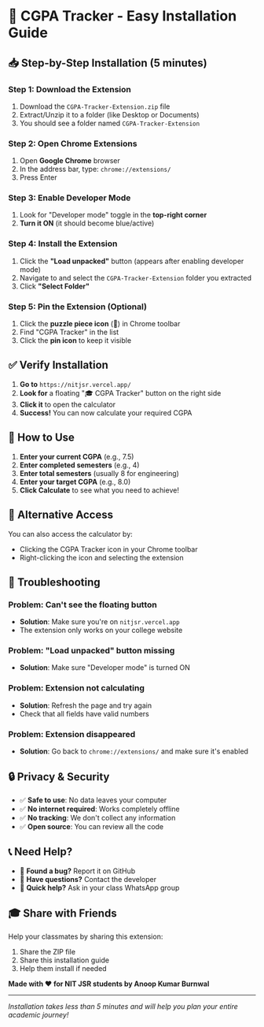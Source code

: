 # 🚀 CGPA Tracker - Easy Installation Guide

## 📥 **Step-by-Step Installation (5 minutes)**

### **Step 1: Download the Extension**
1. Download the `CGPA-Tracker-Extension.zip` file
2. Extract/Unzip it to a folder (like Desktop or Documents)
3. You should see a folder named `CGPA-Tracker-Extension`

### **Step 2: Open Chrome Extensions**
1. Open **Google Chrome** browser
2. In the address bar, type: `chrome://extensions/`
3. Press Enter

### **Step 3: Enable Developer Mode**
1. Look for "Developer mode" toggle in the **top-right corner**
2. **Turn it ON** (it should become blue/active)

### **Step 4: Install the Extension**
1. Click the **"Load unpacked"** button (appears after enabling developer mode)
2. Navigate to and select the `CGPA-Tracker-Extension` folder you extracted
3. Click **"Select Folder"**

### **Step 5: Pin the Extension (Optional)**
1. Click the **puzzle piece icon** (🧩) in Chrome toolbar
2. Find "CGPA Tracker" in the list
3. Click the **pin icon** to keep it visible

## ✅ **Verify Installation**

1. **Go to** `https://nitjsr.vercel.app/`
2. **Look for** a floating "🎓 CGPA Tracker" button on the right side
3. **Click it** to open the calculator
4. **Success!** You can now calculate your required CGPA

## 🎯 **How to Use**

1. **Enter your current CGPA** (e.g., 7.5)
2. **Enter completed semesters** (e.g., 4)
3. **Enter total semesters** (usually 8 for engineering)
4. **Enter your target CGPA** (e.g., 8.0)
5. **Click Calculate** to see what you need to achieve!

## 📱 **Alternative Access**

You can also access the calculator by:
- Clicking the CGPA Tracker icon in your Chrome toolbar
- Right-clicking the icon and selecting the extension

## 🔧 **Troubleshooting**

### **Problem: Can't see the floating button**
- **Solution**: Make sure you're on `nitjsr.vercel.app`
- The extension only works on your college website

### **Problem: "Load unpacked" button missing**
- **Solution**: Make sure "Developer mode" is turned ON

### **Problem: Extension not calculating**
- **Solution**: Refresh the page and try again
- Check that all fields have valid numbers

### **Problem: Extension disappeared**
- **Solution**: Go back to `chrome://extensions/` and make sure it's enabled

## 🔒 **Privacy & Security**

- ✅ **Safe to use**: No data leaves your computer
- ✅ **No internet required**: Works completely offline
- ✅ **No tracking**: We don't collect any information
- ✅ **Open source**: You can review all the code

## 📞 **Need Help?**

- 🐛 **Found a bug?** Report it on GitHub
- 💬 **Have questions?** Contact the developer
- 📱 **Quick help?** Ask in your class WhatsApp group

## 🎓 **Share with Friends**

Help your classmates by sharing this extension:
1. Share the ZIP file
2. Share this installation guide
3. Help them install if needed

**Made with ❤️ for NIT JSR students by Anoop Kumar Burnwal**

---

*Installation takes less than 5 minutes and will help you plan your entire academic journey!*
